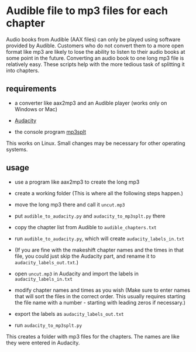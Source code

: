 # Audible file to mp3 files for each chapter

Audio books from Audible (AAX files) can only be played using software provided by Audible. Customers who do not convert them to a more open format like mp3 are likely to lose the ability to listen to their audio books at some point in the future. Converting an audio book to one long mp3 file is relatively easy. These scripts help with the more tedious task of splitting it into chapters.

## requirements

* a converter like aax2mp3 and an Audible player (works only on Windows or Mac)

* [Audacity](https://en.wikipedia.org/wiki/Audacity_%28audio_editor%29)

* the console program [mp3splt](http://mp3splt.sourceforge.net/mp3splt_page/documentation/man.html)

This works on Linux. Small changes may be necessary for other operating systems.

## usage

* use a program like aax2mp3 to create the long mp3

* create a working folder (This is where all the following steps happen.)

* move the long mp3 there and call it `uncut.mp3`

* put `audible_to_audacity.py` and `audacity_to_mp3splt.py` there

* copy the chapter list from Audible to `audible_chapters.txt`

* run `audible_to_audacity.py`, which will create `audacity_labels_in.txt`

* (If you are fine with the makeshift chapter names and the times in that file, you could just skip the Audacity part, and rename it to `audacity_labels_out.txt`.)

* open `uncut.mp3` in Audacity and import the labels in `audacity_labels_in.txt`

* modify chapter names and times as you wish (Make sure to enter names that will sort the files in the correct order. This usually requires starting the file name with a number - starting with leading zeros if necessary.)

* export the labels as `audacity_labels_out.txt`

* run `audacity_to_mp3splt.py`

This creates a folder with mp3 files for the chapters. The names are like they were entered in Audacity.
